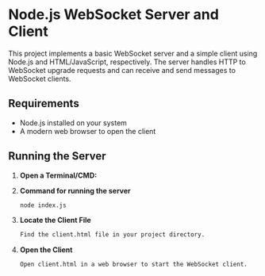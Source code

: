 # Node.js WebSocket Server and Client

This project implements a basic WebSocket server and a simple client using Node.js and HTML/JavaScript, respectively. The server handles HTTP to WebSocket upgrade requests and can receive and send messages to WebSocket clients.

## Requirements

- Node.js installed on your system 
- A modern web browser to open the client

## Running the Server

1. **Open a Terminal/CMD:**

2. **Command for running the server**
    ```bash
    node index.js

3. **Locate the Client File**
   ```bash
   Find the client.html file in your project directory.

4. **Open the Client**
    ```bash
    Open client.html in a web browser to start the WebSocket client.